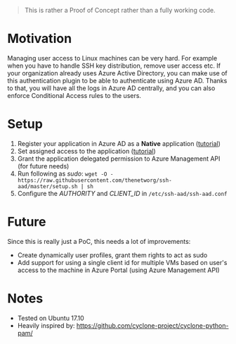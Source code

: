 > This is rather a Proof of Concept rather than a fully working code.

# Motivation
Managing user access to Linux machines can be very hard. For example when you have to handle SSH key distribution, remove user access etc. If your organization already uses Azure Active Directory, you can make use of this authentication plugin to be able to authenticate using Azure AD. Thanks to that, you will have all the logs in Azure AD centrally, and you can also enforce Conditional Access rules to the users.

# Setup
1. Register your application in Azure AD as a **Native** application ([tutorial](https://docs.microsoft.com/en-us/azure/active-directory/active-directory-application-proxy-native-client))
1. Set assigned access to the application ([tutorial](https://docs.microsoft.com/en-us/azure/active-directory/application-access-assignment-how-to-add-assignment))
1. Grant the application delegated permission to Azure Management API (for future needs)
1. Run following as *sudo*: `wget -O - https://raw.githubusercontent.com/thenetworg/ssh-aad/master/setup.sh | sh`
1. Configure the *AUTHORITY* and *CLIENT_ID* in `/etc/ssh-aad/ssh-aad.conf`

# Future
Since this is really just a PoC, this needs a lot of improvements:
- Create dynamically user profiles, grant them rights to act as sudo
- Add support for using a single client id for multiple VMs based on user's access to the machine in Azure Portal (using Azure Management API)

# Notes
* Tested on Ubuntu 17.10
* Heavily inspired by: https://github.com/cyclone-project/cyclone-python-pam/